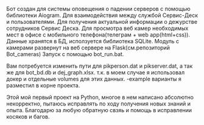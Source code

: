 Бот создан для системы оповещения о падении серверов с помощью библиотеки Aiogram.
Для взаимодействия между службой Сервис-Деск и пользователями. Для получения актуальной информации о дежурстве сотрудников Сервис Деска. Для просмотра веб камер необходимых мест в офисе с мобильного телефона(телеграм + web app(html+css)). Данные хранятся в БД, исползуется библиотека SQLite. Модуль с камерами развернут на веб сервере на Flask(см.репозиторий Bot_cameras) Запуск с помощью bot_run.bat.

Вам потребуется изменить пути для pikperson.dat и pikserver.dat, а так же для bot_bd.db и dej_graph.xlsx. т.к. в моем случае я использовал докер и отдельные volumes для этих данных.
-example варианты я разместил в корне проекта. 



Этой мой первый проект на Python, многое в нем написано абсолютно некорректно, пытаюсь исправлять по ходу получения новых знаний и опыта. Благодарю за любую обратную свзяь и помощь в исправлении косяков и багов.
